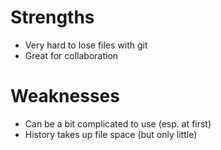 # Strengths
- Very hard to lose files with git
- Great for collaboration
# Weaknesses
- Can be a bit complicated to use (esp. at first)
- History takes up file space (but only little)